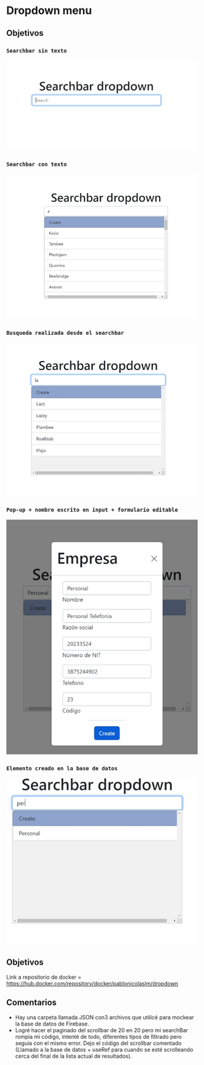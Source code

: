 # Dropdown menu


## Objetivos

### `Searchbar sin texto`
  ![Image text](https://github.com/Silhouett12/firebase-react-dropdown/blob/main/screenshots/1.jpeg)
### `Searchbar con texto`
  ![Image text](https://github.com/Silhouett12/firebase-react-dropdown/blob/main/screenshots/2.jpeg)
### `Busqueda realizada desde el searchbar`
  ![Image text](https://github.com/Silhouett12/firebase-react-dropdown/blob/main/screenshots/3.jpeg)
### `Pop-up + nombre escrito en input + formulario editable`
  ![Image text](https://github.com/Silhouett12/firebase-react-dropdown/blob/main/screenshots/4.jpeg)
### `Elemento creado en la base de datos`
  ![Image text](https://github.com/Silhouett12/firebase-react-dropdown/blob/main/screenshots/5.jpeg)
## Objetivos

Link a repositorio de docker = https://hub.docker.com/repository/docker/pablonicolaslm/dropdown

## Comentarios
- Hay una carpeta llamada JSON con3  archivos que utilicé para mockear la base de datos de Firebase.
- Logré hacer el paginado del scrollbar de 20 en 20 pero mi searchBar rompia mi código, intenté de todo, diferentes tipos de filtrado pero seguía con el mismo error. Dejo el código del scrollbar comentado (Llamado a la base de datos + useRef para cuando se esté scrolleando cerca del final de la lista actual de resultados).
